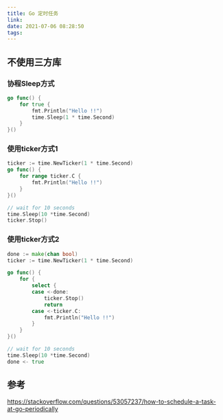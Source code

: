 ```yaml
---
title: Go 定时任务
link:
date: 2021-07-06 08:28:50
tags:
---
```


## 不使用三方库

### 协程Sleep方式

```go
go func() {
    for true {
        fmt.Println("Hello !!")
        time.Sleep(1 * time.Second)
    }
}()
```

### 使用ticker方式1

```go
ticker := time.NewTicker(1 * time.Second)
go func() {
    for range ticker.C {
        fmt.Println("Hello !!")
    }
}()

// wait for 10 seconds
time.Sleep(10 *time.Second)
ticker.Stop()
```

### 使用ticker方式2

```go
done := make(chan bool)
ticker := time.NewTicker(1 * time.Second)

go func() {
    for {
        select {
        case <-done:
            ticker.Stop()
            return
        case <-ticker.C:
            fmt.Println("Hello !!")
        }
    }
}()

// wait for 10 seconds
time.Sleep(10 *time.Second)
done <- true
```

## 参考

https://stackoverflow.com/questions/53057237/how-to-schedule-a-task-at-go-periodically
